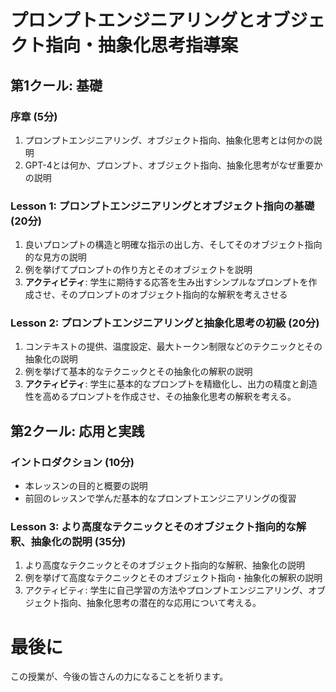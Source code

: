 # プロンプトエンジニアリングとオブジェクト指向・抽象化思考指導案

## 第1クール: 基礎

### 序章 (5分)
1. プロンプトエンジニアリング、オブジェクト指向、抽象化思考とは何かの説明
2. GPT-4とは何か、プロンプト、オブジェクト指向、抽象化思考がなぜ重要かの説明

### Lesson 1: プロンプトエンジニアリングとオブジェクト指向の基礎 (20分)
1. 良いプロンプトの構造と明確な指示の出し方、そしてそのオブジェクト指向的な見方の説明
2. 例を挙げてプロンプトの作り方とそのオブジェクトを説明
3. **アクティビティ**: 学生に期待する応答を生み出すシンプルなプロンプトを作成させ、そのプロンプトのオブジェクト指向的な解釈を考えさせる

### Lesson 2: プロンプトエンジニアリングと抽象化思考の初級 (20分)
1. コンテキストの提供、温度設定、最大トークン制限などのテクニックとその抽象化の説明
2. 例を挙げて基本的なテクニックとその抽象化の解釈の説明
3. **アクティビティ**: 学生に基本的なプロンプトを精緻化し、出力の精度と創造性を高めるプロンプトを作成させ、その抽象化思考の解釈を考える。

## 第2クール: 応用と実践

### イントロダクション (10分)
- 本レッスンの目的と概要の説明
- 前回のレッスンで学んだ基本的なプロンプトエンジニアリングの復習

### Lesson 3: より高度なテクニックとそのオブジェクト指向的な解釈、抽象化の説明 (35分)
1. より高度なテクニックとそのオブジェクト指向的な解釈、抽象化の説明
2. 例を挙げて高度なテクニックとそのオブジェクト指向・抽象化の解釈の説明
3. アクティビティ: 学生に自己学習の方法やプロンプトエンジニアリング、オブジェクト指向、抽象化思考の潜在的な応用について考える。

# 最後に

この授業が、今後の皆さんの力になることを祈ります。
